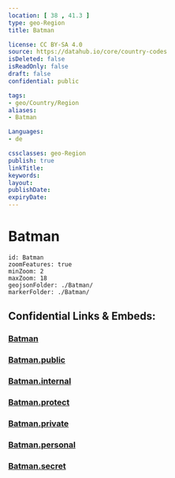 ```yaml
---
location: [ 38 , 41.3 ] 
type: geo-Region
title: Batman

license: CC BY-SA 4.0
source: https://datahub.io/core/country-codes
isDeleted: false
isReadOnly: false
draft: false
confidential: public

tags:
- geo/Country/Region
aliases:
- Batman

Languages:
- de

cssclasses: geo-Region
publish: true
linkTitle: 
keywords: 
layout: 
publishDate: 
expiryDate: 
---
```


# Batman

```leaflet
id: Batman
zoomFeatures: true 
minZoom: 2 
maxZoom: 18
geojsonFolder: ./Batman/
markerFolder: ./Batman/
```


## Confidential Links & Embeds: 

### [Batman](/_Standards/Earth/Continent/Europe/Europe~East/Turkey/Provinces~Turkey/Batman.md) 

### [Batman.public](/_public/Earth/Continent/Europe/Europe~East/Turkey/Provinces~Turkey/Batman.public.md) 

### [Batman.internal](/_internal/Earth/Continent/Europe/Europe~East/Turkey/Provinces~Turkey/Batman.internal.md) 

### [Batman.protect](/_protect/Earth/Continent/Europe/Europe~East/Turkey/Provinces~Turkey/Batman.protect.md) 

### [Batman.private](/_private/Earth/Continent/Europe/Europe~East/Turkey/Provinces~Turkey/Batman.private.md) 

### [Batman.personal](/_personal/Earth/Continent/Europe/Europe~East/Turkey/Provinces~Turkey/Batman.personal.md) 

### [Batman.secret](/_secret/Earth/Continent/Europe/Europe~East/Turkey/Provinces~Turkey/Batman.secret.md)


